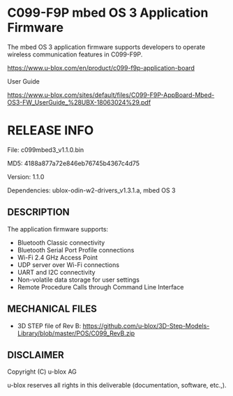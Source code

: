 # C099-F9P mbed OS 3 Application Firmware
The mbed OS 3 application firmware supports developers to operate wireless communication features in C099-F9P.

https://www.u-blox.com/en/product/c099-f9p-application-board

User Guide

https://www.u-blox.com/sites/default/files/C099-F9P-AppBoard-Mbed-OS3-FW_UserGuide_%28UBX-18063024%29.pdf

# RELEASE INFO
File: c099mbed3_v1.1.0.bin

MD5: 4188a877a72e846eb76745b4367c4d75 

Version: 1.1.0

Dependencies: ublox-odin-w2-drivers_v1.3.1.a, mbed OS 3

## DESCRIPTION
The application firmware supports:

- Bluetooth Classic connectivity 
- Bluetooth Serial Port Profile connections
- Wi-Fi 2.4 GHz Access Point
- UDP server over Wi-Fi connections
- UART and I2C connectivity
- Non-volatile data storage for user settings
- Remote Procedure Calls through Command Line Interface

## MECHANICAL FILES

- 3D STEP file of Rev B: https://github.com/u-blox/3D-Step-Models-Library/blob/master/POS/C099_RevB.zip

## DISCLAIMER
Copyright (C) u-blox AG

u-blox reserves all rights in this deliverable (documentation, software, etc.,).
